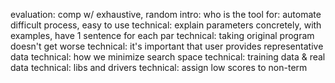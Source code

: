 evaluation: comp w/ exhaustive, random
intro: who is the tool for: automate difficult process, easy to use
technical: explain parameters concretely, with examples, have 1 sentence for each par
technical: taking original program doesn't get worse
technical: it's important that user provides representative data
technical: how we minimize search space
technical: training data & real data
technical: libs and drivers
technical: assign low scores to non-term
